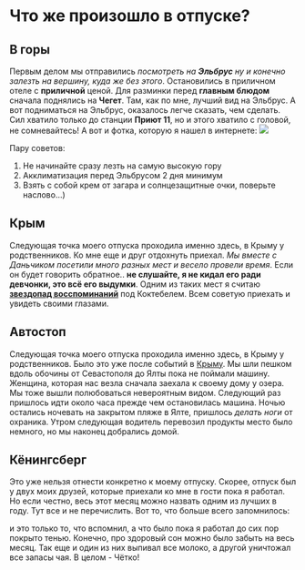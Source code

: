 # Что же произошло в отпуске?


## В горы 
Первым делом мы отправились *посмотреть на __Эльбрус__ ну и конечно залезть на вершину, куда же без этого*. Остановились в приличном отеле с **приличной** ценой. Для разминки перед **главным блюдом** сначала поднялись на __**Чегет**__. Там, как по мне, лучший вид на Эльбрус. А вот подниматься на Эльбрус, оказалось легче сказать, чем сделать. Сил хватило только до станции **Приют 11**, но и этого хватило с головой, не сомневайтесь! 
А вот и фотка, которую я нашел в интернете:
![](kavk.jpg)

Пару советов: 
1. Не начинайте сразу лезть на самую высокую гору
2. Акклиматизация перед Эльбрусом 2 дня минимум
3. Взять с собой крем от загара и солнцезащитные очки, поверьте наслово...)

## Крым
 
Следующая точка моего отпуска проходила именно здесь, в Крыму у родственников. Ко мне еще и друг отдохнуть приехал. _Мы вместе с Даньчиком посетили много разных мест и весело провели время_. Если он будет говорить обратное.. **не слушайте, я не кидал его ради девчонки, это всё его выдумки**. Одним из таких мест я считаю __[звездопад восспоминаний](https://krymania.ru/zvezdopad-vospominaniy-v-koktebele-zvezdyi-na-strazhe-sudbyi/)__ под Коктебелем. Всем советую приехать и увидеть своими глазами.

## Автостоп

Следующая точка моего отпуска проходила именно здесь, в Крыму у родственников. Было это уже после событий в [Крыму](#крым). Мы шли пешком вдоль обочины от Севастополя до Ялты пока не поймали машину. Женщина, которая нас везла сначала заехала к своему дому у озера. Мы тоже вышли полюбоваться невероятным видом. Следующий раз пришлось идти около часа прежде чем остановилась машина. Ночью остались ночевать на закрытом пляже в Ялте, пришлось _делать ноги_ от охраника. Утром следующая водитель перевозил продукты место было немного, но мы наконец добрались домой.



## Кёнингсберг

Это уже нельзя отнести конкретно к моему отпуску. Скорее, отпуск был у двух моих друзей, которые приехали ко мне в гости пока я работал. Но если честно, весь этот месяц можно назвать одним из лучших в году. Тут все и не перечислить. Вот то, что больше всего запомнилось:

и это только то, что вспомнил, а что было пока я работал до сих пор покрыто тенью. Конечно, про здоровый сон можно было забыть на весь месяц. Так еще и один из них выпивал все молоко, а другой уничтожал все запасы чая. В целом - Чётко!
